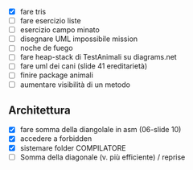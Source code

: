 - [x] fare tris
- [ ] fare esercizio liste
- [ ] esercizio campo minato
- [ ] disegnare UML impossibile mission
- [ ] noche de fuego
- [ ] fare heap-stack di TestAnimali su diagrams.net
- [ ] fare uml dei cani (slide 41 ereditarietà)
- [ ] finire package animali
- [ ] aumentare visibilità di un metodo

## Architettura
- [x] fare somma della diangolale in asm (06-slide 10)
- [x] accedere a forbidden
- [x] sistemare folder COMPILATORE
- [ ] Somma della diagonale (v. più efficiente) / reprise